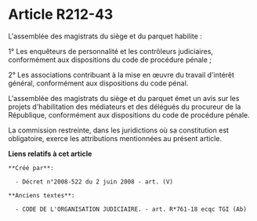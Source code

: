 # Article R212-43

L'assemblée des magistrats du siège et du parquet habilite :

1° Les enquêteurs de personnalité et les contrôleurs judiciaires, conformément aux dispositions du code de procédure pénale ;

2° Les associations contribuant à la mise en œuvre du travail d'intérêt général, conformément aux dispositions du code pénal.

L'assemblée des magistrats du siège et du parquet émet un avis sur les projets d'habilitation des médiateurs et des délégués
du procureur de la République, conformément aux dispositions du code de procédure pénale.

La commission restreinte, dans les juridictions où sa constitution est obligatoire, exerce les attributions mentionnées au
présent article.

**Liens relatifs à cet article**

	**Créé par**:

	  - Décret n°2008-522 du 2 juin 2008 - art. (V)

	**Anciens textes**:

	  - CODE DE L'ORGANISATION JUDICIAIRE. - art. R*761-18 ecqc TGI (Ab)
